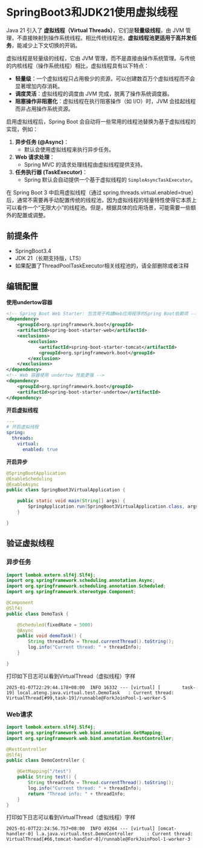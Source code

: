 # SpringBoot3和JDK21使用虚拟线程

Java 21 引入了 **虚拟线程（Virtual Threads）**，它们是**轻量级线程**，由 JVM 管理，不直接映射到操作系统线程。相比传统线程池，**虚拟线程池更适用于高并发任务**，能减少上下文切换的开销。

虚拟线程是轻量级的线程，它由 JVM 管理，而不是直接由操作系统管理。与传统的内核线程（操作系统线程）相比，虚拟线程具有以下特点：

- **轻量级**：一个虚拟线程只占用极少的资源，可以创建数百万个虚拟线程而不会显著增加内存消耗。
- **调度灵活**：虚拟线程的调度由 JVM 完成，脱离了操作系统调度器。
- **阻塞操作非阻塞化**：虚拟线程在执行阻塞操作（如 I/O）时，JVM 会挂起线程而非占用操作系统资源。

启用虚拟线程后，Spring Boot 会自动将一些常用的线程池替换为基于虚拟线程的实现，例如：

1. **异步任务 (@Async)**：
    - 默认会使用虚拟线程来执行异步任务。
2. **Web 请求处理**：
    - Spring MVC 的请求处理线程由虚拟线程提供支持。
3. **任务执行器 (TaskExecutor)**：
    - Spring 默认会自动提供一个基于虚拟线程的 `SimpleAsyncTaskExecutor`。

在 Spring Boot 3 中启用虚拟线程（通过 spring.threads.virtual.enabled=true）后，通常不需要再手动配置传统的线程池，因为虚拟线程的轻量特性使得它本质上可以看作一个“无限大小”的线程池。但是，根据具体的应用场景，可能需要一些额外的配置或调整。



## 前提条件

- SpringBoot3.4
- JDK 21（长期支持版，LTS）
- 如果配置了ThreadPoolTaskExecutor相关线程池的，请全部删除或者注释



## 编辑配置

**使用undertow容器**

```xml
<!-- Spring Boot Web Starter: 包含用于构建Web应用程序的Spring Boot依赖项 -->
<dependency>
    <groupId>org.springframework.boot</groupId>
    <artifactId>spring-boot-starter-web</artifactId>
    <exclusions>
        <exclusion>
            <artifactId>spring-boot-starter-tomcat</artifactId>
            <groupId>org.springframework.boot</groupId>
        </exclusion>
    </exclusions>
</dependency>
<!-- Web 容器使用 undertow 性能更强 -->
<dependency>
    <groupId>org.springframework.boot</groupId>
    <artifactId>spring-boot-starter-undertow</artifactId>
</dependency>
```

**开启虚拟线程**

```yaml
---
# 开启虚拟线程
spring:
  threads:
    virtual:
      enabled: true
```

**开启异步**

```java
@SpringBootApplication
@EnableScheduling
@EnableAsync
public class SpringBoot3VirtualApplication {

    public static void main(String[] args) {
        SpringApplication.run(SpringBoot3VirtualApplication.class, args);
    }

}
```



## 验证虚拟线程

### 异步任务

```java
import lombok.extern.slf4j.Slf4j;
import org.springframework.scheduling.annotation.Async;
import org.springframework.scheduling.annotation.Scheduled;
import org.springframework.stereotype.Component;

@Component
@Slf4j
public class DemoTask {

    @Scheduled(fixedRate = 5000)
    @Async
    public void demoTask() {
        String threadInfo = Thread.currentThread().toString();
        log.info("Current thread: " + threadInfo);
    }

}
```

打印如下日志可以看到VirtualThread（虚拟线程）字样

```
2025-01-07T22:29:44.178+08:00  INFO 16332 --- [virtual] [        task-19] local.ateng.java.virtual.test.DemoTask   : Current thread: VirtualThread[#99,task-19]/runnable@ForkJoinPool-1-worker-5
```



### Web请求

```java
import lombok.extern.slf4j.Slf4j;
import org.springframework.web.bind.annotation.GetMapping;
import org.springframework.web.bind.annotation.RestController;

@RestController
@Slf4j
public class DemoController {

    @GetMapping("/test")
    public String test() {
        String threadInfo = Thread.currentThread().toString();
        log.info("Current thread: " + threadInfo);
        return "Thread info: " + threadInfo;
    }
}
```

打印如下日志可以看到VirtualThread（虚拟线程）字样

```
2025-01-07T22:24:56.757+08:00  INFO 49264 --- [virtual] [omcat-handler-0] l.a.java.virtual.test.DemoController     : Current thread: VirtualThread[#66,tomcat-handler-0]/runnable@ForkJoinPool-1-worker-3
```


